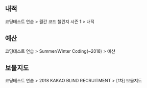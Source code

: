 ## 내적
  코딩테스트 연습 > 월간 코드 챌린지 시즌 1 > 내적

## 예산
  코딩테스트 연습 > Summer/Winter Coding(~2018) > 예산

## 보물지도 
  코딩테스트 연습 > 2018 KAKAO BLIND RECRUITMENT > [1차] 보물지도
